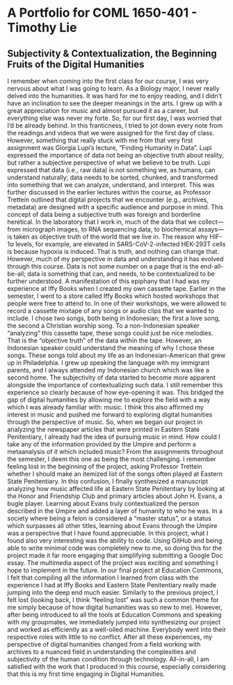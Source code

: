 # A Portfolio for COML 1650-401 - Timothy Lie

## Subjectivity & Contextualization, the Beginning Fruits of the Digital Humanities
I remember when coming into the first class for our course, I was very nervous about what I was going to learn. As a Biology major, I never really delved into the humanities. It was hard for me to enjoy reading, and I didn’t have an inclination to see the deeper meanings in the arts. I grew up with a great appreciation for music and almost pursued it as a career, but everything else was never my forte. So, for our first day, I was worried that I’d be already behind. In this franticness, I tried to jot down every note from the readings and videos that we were assigned for the first day of class. However, something that really stuck with me from that very first assignment was Giorgia Lupi’s lecture, “Finding Humanity in Data”. Lupi expressed the importance of data not being an objective truth about reality, but rather a subjective perspective of what we believe to be truth. Lupi expressed that data (i.e., raw data) is not something we, as humans, can understand naturally; data needs to be sorted, chunked, and transformed into something that we can analyze, understand, and interpret. This was further discussed in the earlier lectures within the course, as Professor Trettein outlined that digital projects that we encounter (e.g., archives, metadata) are designed with a specific audience and purpose in mind. This concept of data being a subjective truth was foreign and borderline heretical. In the laboratory that I work in, much of the data that we collect—from micrograph images, to RNA sequencing data, to biochemical assays—is taken as objective truth of the world that we live in. The reason why HIF-1α levels, for example, are elevated in SARS-CoV-2-infected HEK-293T cells is because hypoxia is induced. That is truth, and nothing can change that. However, much of my perspective in data and understanding it has evolved through this course. Data is not some number on a page that is the end-all-be-all; data is something that can, and needs, to be contextualized to be further understood. 
A manifestation of this epiphany that I had was my experience at Iffy Books when I created my own cassette tape. Earlier in the semester, I went to a store called Iffy Books which hosted workshops that people were free to attend to. In one of their workshops, we were allowed to record a cassette mixtape of any songs or audio clips that we wanted to include. I chose two songs, both being in Indonesian; the first a love song, the second a Christian worship song. To a non-Indonesian speaker “analyzing” this cassette tape, these songs could just be nice melodies. That is the “objective truth” of the data within the tape. However, an Indonesian speaker could understand the meaning of why I chose these songs. These songs told about my life as an Indonesian-American that grew up in Philadelphia. I grew up speaking the language with my immigrant parents, and I always attended my Indonesian church which was like a second home. The subjectivity of data started to become more apparent alongside the importance of contextualizing such data. I still remember this experience so clearly because of how eye-opening it was. This bridged the gap of digital humanities by allowing me to explore the field with a way which I was already familiar with: music. I think this also affirmed my interest in music and pushed me forward to exploring digital humanities through the perspective of music. 
So, when we began our project in analyzing the newspaper articles that were printed in Eastern State Penitentiary, I already had the idea of pursuing music in mind. How could I take any of the information provided by the Umpire and perform a metaanalysis of it which included music? From the assignments throughout the semester, I deem this one as being the most challenging. I remember feeling lost in the beginning of the project, asking Professor Trettein whether I should make an itemized list of the songs often played at Eastern State Penitentiary. In this confusion, I finally synthesized a manuscript analyzing how music affected life at Eastern State Penitentiary by looking at the Honor and Friendship Club and primary articles about John H. Evans, a bugle player. Learning about Evans truly contextualized the person described in the Umpire and added a layer of humanity to who he was. In a society where being a felon is considered a “master status”, or a status which surpasses all other titles, learning about Evans through the Umpire was a perspective that I have found appreciable. In this project, what I found also very interesting was the ability to code. Using GitHub and being able to write minimal code was completely new to me, so doing this for the project made it far more engaging that simplifying submitting a Google Doc essay. The multimedia aspect of the project was exciting and something I hope to implement in the future.
In our final project at Education Commons, I felt that compiling all the information I learned from class with the experience I had at Iffy Books and Eastern State Penitentiary really made jumping into the deep end much easier. Similarly to the previous project, I felt lost (looking back, I think “feeling lost” was such a common theme for me simply because of how digital humanities was so new to me). However, after being introduced to all the tools at Education Commons and speaking with my groupmates, we immediately jumped into synthesizing our project and worked as efficiently as a well-oiled machine. Everybody went into their respective roles with little to no conflict. After all these experiences, my perspective of digital humanities changed from a field working with archives to a nuanced field in understanding the complexities and subjectivity of the human condition through technology. All-in-all, I am satisfied with the work that I produced in this course, especially considering that this is my first time engaging in Digital Humanities.
